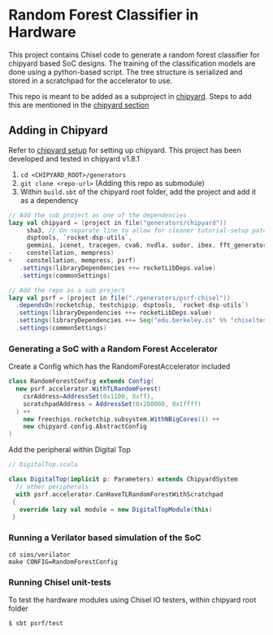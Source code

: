 Random Forest Classifier in Hardware
=======================

This project contains Chisel code to generate a random forest classifier for chipyard based SoC designs.
The training of the classification models are done using a python-based script.
The tree structure is serialized and stored in a scratchpad for the accelerator to use. 

This repo is meant to be added as a subproject in [chipyard](). Steps to add this are mentioned in the [chipyard section](#chipyard)

## Adding in Chipyard

Refer to [chipyard setup]() for setting up chipyard.
This project has been developed and tested in chipyard v1.8.1

1. `cd <CHIPYARD_ROOT>/generators`
2. `git clone <repo-url>`  (Adding this repo as submodule)
3. Within `build.sbt` of the chipyard root folder, add the project and add it as a dependency

```scala
// Add the sub project as one of the dependencies
lazy val chipyard = (project in file("generators/chipyard"))
     sha3, // On separate line to allow for cleaner tutorial-setup patches
     dsptools, `rocket-dsp-utils`,
     gemmini, icenet, tracegen, cva6, nvdla, sodor, ibex, fft_generator,
-    constellation, mempress)
+    constellation, mempress, psrf)
   .settings(libraryDependencies ++= rocketLibDeps.value)
   .settings(commonSettings)

// Add the repo as a sub project   
lazy val psrf = (project in file("./generators/psrf-chisel"))
  .dependsOn(rocketchip, testchipip, dsptools, `rocket-dsp-utils`)
  .settings(libraryDependencies ++= rocketLibDeps.value)
  .settings(libraryDependencies ++= Seq("edu.berkeley.cs" %% "chiseltest"    % "0.5.1" % "test"))
  .settings(commonSettings)
```

### Generating a SoC with a Random Forest Accelerator

Create a Config which has the RandomForestAccelerator included

```scala
class RandomForestConfig extends Config(
  new psrf.accelerator.WithTLRandomForest(
    csrAddress=AddressSet(0x1100, 0xff),
    scratchpadAddress = AddressSet(0x200000, 0x1ffff)
  ) ++
    new freechips.rocketchip.subsystem.WithNBigCores(1) ++
    new chipyard.config.AbstractConfig
)
```

Add the peripheral within Digital Top

```scala
// DigitalTop.scala

class DigitalTop(implicit p: Parameters) extends ChipyardSystem
  // other peripherals 
  with psrf.accelerator.CanHaveTLRandomForestWithScratchpad
 {
   override lazy val module = new DigitalTopModule(this)
 }
```

### Running a Verilator based simulation of the SoC

```
cd sims/verilator
make CONFIG=RandomForestConfig
```

### Running Chisel unit-tests

To test the hardware modules using Chisel IO testers, within chipyard root folder

``` sh
$ sbt psrf/test
```

